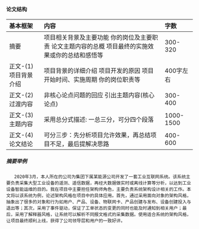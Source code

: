 #### 论文结构

| 基本框架             | 内容                                                         | 字数      |
| :------------------- | :----------------------------------------------------------- | :-------- |
| 摘要                 | 项目相关背景及主要功能 你的岗位及主要职责 论文主题内容的总概 项目最终的实施效果或你的总结和感悟等 | 300-320   |
| 正文-(1)项目背景介绍 | 项目背景的详细介绍 项目开发的原因 项目开始时间、实施周期 你的岗位职责等 | 400字左右 |
| 正文-(2)过渡内容     | 非核心论点问题的回应 引出主题内容(核心论点)                  | 300-400   |
| 正文-(3)主题内容     | 采用总分式描述: 一总三分，可分四个段落                       | 1000-1500 |
| 正文-(4)论文结论     | 可分三步：先分析项目允许效果，再总结项目不足，最后提解决思路 | 400-600   |



##### 摘要举例

```
   2020年3月，本人所在的公司为集团下属某能源公司开发了一套工业互联网系统。该系统主要负责采集大型工业设备的遥测、遥信数据，再经大数据做实时或离线计算等分析，以达到工业设备智能运维的目的。我在项目中主要担任架构师角色，主要负责系统架构设计相关的工作。本文将以该系统为例，论述架构风格在项目中的具体应用。首先，通过采用面向对象的架构风格，抽象出了很多的对象和行为如用户、产品、设备、物联网卡、产品创建与发布、设备创建投入与退出等；其次，采用了事件驱动，保证了工单状态的变更的同时也能及时通知到相关用户；最后，采用了解释器风格，让系统可以解析不同报文格式的采集数据。使用适合系统的架构风格，让项目最终顺利上线，获得了公司领导层和用户的一致好评。
```

